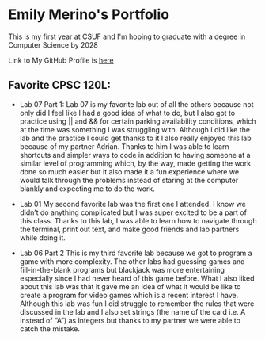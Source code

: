 # Emily Merino's Portfolio

This is my first year at CSUF and I'm hoping to graduate with a degree in 
Computer Science by 2028

Link to My GitHub Profile is <a href="https://github.com/Emerino1718">here</a>

## Favorite CPSC 120L:

* Lab 07 Part 1:
 Lab 07 is my favorite lab out of all the others because not only did I feel like
 I had a good idea of what to do, but I also got to practice using || and && for
 certain parking availability conditions, which at the time was something I was
 struggling with. Although I did like the lab and the practice I could get
 thanks to it I also really enjoyed this lab because of my partner Adrian. 
 Thanks to him I was able to learn shortcuts and simpler ways to code in 
 addition to having someone at a similar level of programming which, by the way,
 made getting the work done so much easier but it also made it a fun experience 
 where we would talk through the problems instead of staring at the computer 
 blankly and expecting me to do the work.

* Lab 01
  My second favorite lab was the first one I attended. I know we didn’t do
 anything complicated but I was super excited to be a part of this class. Thanks
 to this lab, I was able to learn how to navigate through the terminal, print out
 text, and make good friends and lab partners while doing it.

* Lab 06 Part 2
 This is my third favorite lab because we got to program a game with more 
 complexity. The other labs had guessing games and fill-in-the-blank programs 
 but blackjack was more entertaining especially since I had never heard of this
 game before. What I also liked about this lab was that it gave me an idea of
 what it would be like to create a program for video games which is a recent 
 interest I have. Although this lab was fun I did struggle to remember the rules
 that were discussed in the lab and I also set strings (the name of the card 
 i.e. A instead of “A”) as integers but thanks to my partner we were able to 
 catch the mistake.

